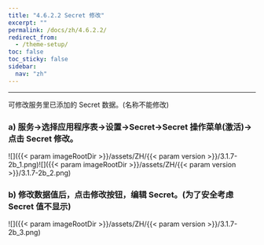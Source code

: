 ```yaml
---
title: "4.6.2.2 Secret 修改"
excerpt: ""
permalink: /docs/zh/4.6.2.2/
redirect_from:
  - /theme-setup/
toc: false
toc_sticky: false
sidebar:
  nav: "zh"
---
```


---
可修改服务里已添加的 Secret 数据。(名称不能修改)

### a\) 服务→选择应用程序表→设置→Secret→Secret 操作菜单(激活)→点击 Secret 修改。
![]({{< param imageRootDir >}}/assets/ZH/{{< param version >}}/3.1.7-2b_1.png)![]({{< param imageRootDir >}}/assets/ZH/{{< param version >}}/3.1.7-2b_2.png)

### b\) 修改数据值后，点击修改按钮，编辑 Secret。(为了安全考虑 Secret 值不显示)
![]({{< param imageRootDir >}}/assets/ZH/{{< param version >}}/3.1.7-2b_3.png)
